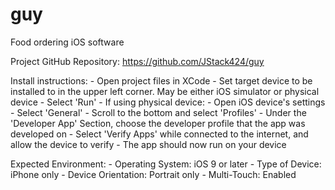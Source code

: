 # guy
Food ordering iOS software

Project GitHub Repository: https://github.com/JStack424/guy

Install instructions:
    - Open project files in XCode
    - Set target device to be installed to in the upper left corner. May be either iOS simulator or physical device
    - Select 'Run'
    - If using physical device:
        - Open iOS device's settings
        - Select 'General'
        - Scroll to the bottom and select 'Profiles'
        - Under the 'Developer App' Section, choose the developer profile that the app was developed on
        - Select 'Verify Apps' while connected to the internet, and allow the device to verify
    - The app should now run on your device

Expected Environment:
    - Operating System: iOS 9 or later
    - Type of Device: iPhone only
    - Device Orientation: Portrait only
    - Multi-Touch: Enabled
